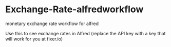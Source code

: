 # Exchange-Rate-alfredworkflow
monetary exchange rate workflow for alfred

Use this to see exchange rates in Alfred (replace the API key with a key that will work for you at fixer.io)


